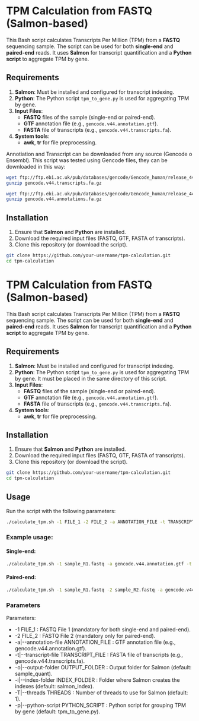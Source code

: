 # TPM Calculation from FASTQ (Salmon-based)

This Bash script calculates Transcripts Per Million (TPM) from a **FASTQ** sequencing sample. The script can be used for both **single-end** and **paired-end** reads. It uses **Salmon** for transcript quantification and a **Python script** to aggregate TPM by gene.

## Requirements

1. **Salmon**: Must be installed and configured for transcript indexing.
2. **Python**: The Python script `tpm_to_gene.py` is used for aggregating TPM by gene.
3. **Input Files**:
   - **FASTQ** files of the sample (single-end or paired-end).
   - **GTF** annotation file (e.g., `gencode.v44.annotation.gtf`).
   - **FASTA** file of transcripts (e.g., `gencode.v44.transcripts.fa`).
4. **System tools**:
   - **awk**, **tr** for file preprocessing.

Annotiation and Transcript can be downloaded from any source (Gencode o Ensembl). This script was tested using Gencode files, they can be downloaded in this way:

```bash
wget ftp://ftp.ebi.ac.uk/pub/databases/gencode/Gencode_human/release_44/gencode.v44.transcripts.fa.gz
gunzip gencode.v44.transcripts.fa.gz
```
```bash
wget ftp://ftp.ebi.ac.uk/pub/databases/gencode/Gencode_human/release_44/gencode.v44.annotations.fa.gz
gunzip gencode.v44.annotations.fa.gz

```

## Installation

1. Ensure that **Salmon** and **Python** are installed.
2. Download the required input files (FASTQ, GTF, FASTA of transcripts).
3. Clone this repository (or download the script).

```bash
git clone https://github.com/your-username/tpm-calculation.git
cd tpm-calculation
```
# TPM Calculation from FASTQ (Salmon-based)

This Bash script calculates Transcripts Per Million (TPM) from a **FASTQ** sequencing sample. The script can be used for both **single-end** and **paired-end** reads. It uses **Salmon** for transcript quantification and a **Python script** to aggregate TPM by gene.

## Requirements

1. **Salmon**: Must be installed and configured for transcript indexing.
2. **Python**: The Python script `tpm_to_gene.py` is used for aggregating TPM by gene. It must be placed in the same directory of this script.
3. **Input Files**:
   - **FASTQ** files of the sample (single-end or paired-end).
   - **GTF** annotation file (e.g., `gencode.v44.annotation.gtf`).
   - **FASTA** file of transcripts (e.g., `gencode.v44.transcripts.fa`).
4. **System tools**:
   - **awk**, **tr** for file preprocessing.

## Installation

1. Ensure that **Salmon** and **Python** are installed.
2. Download the required input files (FASTQ, GTF, FASTA of transcripts).
3. Clone this repository (or download the script).

```bash
git clone https://github.com/your-username/tpm-calculation.git
cd tpm-calculation
```

## Usage 
Run the script with the following parameters:
```bash
./calculate_tpm.sh -1 FILE_1 -2 FILE_2 -a ANNOTATION_FILE -t TRANSCRIPT_FILE -o OUTPUT_FOLDER -i INDEX_FOLDER -T THREADS -p PYTHON_SCRIPT
```
### Example usage:
#### Single-end:
```bash
./calculate_tpm.sh -1 sample_R1.fastq -a gencode.v44.annotation.gtf -t gencode.v44.transcripts.fa -o sample_quant -i salmon_index -T 8
```
#### Paired-end:
```bash
./calculate_tpm.sh -1 sample_R1.fastq -2 sample_R2.fastq -a gencode.v44.annotation.gtf -t gencode.
```

### Parameters
Parameters:
* -1 FILE_1 : FASTQ File 1 (mandatory for both single-end and paired-end).
* -2 FILE_2 : FASTQ File 2 (mandatory only for paired-end).
* -a|--annotation-file ANNOTATION_FILE : GTF annotation file (e.g., gencode.v44.annotation.gtf).
* -t|--transcript-file TRANSCRIPT_FILE : FASTA file of transcripts (e.g., gencode.v44.transcripts.fa).
* -o|--output-folder OUTPUT_FOLDER : Output folder for Salmon (default: sample_quant).
* -i|--index-folder INDEX_FOLDER : Folder where Salmon creates the indexes (default: salmon_index).
* -T|--threads THREADS : Number of threads to use for Salmon (default: 1).
* -p|--python-script PYTHON_SCRIPT : Python script for grouping TPM by gene (default: tpm_to_gene.py).
